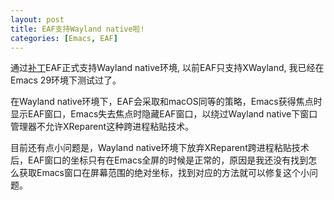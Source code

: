```yaml
---
layout: post
title: EAF支持Wayland native啦!
categories: [Emacs, EAF]
---
```


通过[补丁](https://github.com/emacs-eaf/emacs-application-framework/commit/8df41d0058a59affbec19f013b504259305109cc)EAF正式支持Wayland native环境, 以前EAF只支持XWayland, 我已经在Emacs 29环境下测试过了。

在Wayland native环境下，EAF会采取和macOS同等的策略，Emacs获得焦点时显示EAF窗口，Emacs失去焦点时隐藏EAF窗口，以绕过Wayland native下窗口管理器不允许XReparent这种跨进程粘贴技术。

目前还有点小问题是，Wayland native环境下放弃XReparent跨进程粘贴技术后，EAF窗口的坐标只有在Emacs全屏的时候是正常的，原因是我还没有找到怎么获取Emacs窗口在屏幕范围的绝对坐标，找到对应的方法就可以修复这个小问题。
